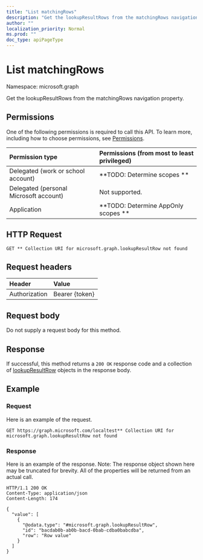 ```yaml
---
title: "List matchingRows"
description: "Get the lookupResultRows from the matchingRows navigation property."
author: ""
localization_priority: Normal
ms.prod: ""
doc_type: apiPageType
---
```


# List matchingRows

Namespace: microsoft.graph

Get the lookupResultRows from the matchingRows navigation property.

## Permissions
One of the following permissions is required to call this API. To learn more, including how to choose permissions, see [Permissions](/concepts/permissions-reference.md).

|Permission type|Permissions (from most to least privileged)|
|:---|:---|
|Delegated (work or school account)|**TODO: Determine scopes **|
|Delegated (personal Microsoft account)|Not supported.|
|Application|**TODO: Determine AppOnly scopes **|

## HTTP Request
<!-- {
  "blockType": "ignored"
}
-->
``` http
GET ** Collection URI for microsoft.graph.lookupResultRow not found
```

## Request headers
|Header|Value|
|:---|:---|
|Authorization|Bearer {token}|

## Request body
Do not supply a request body for this method.

## Response
If successful, this method returns a `200 OK` response code and a collection of [lookupResultRow](../resources/lookupresultrow.md) objects in the response body.

## Example

### Request
Here is an example of the request.
<!-- {
  "blockType": "request",
  "name": "get_lookupresultrow"
}
-->
``` http
GET https://graph.microsoft.com/localtest** Collection URI for microsoft.graph.lookupResultRow not found
```

### Response
Here is an example of the response. Note: The response object shown here may be truncated for brevity. All of the properties will be returned from an actual call.
<!-- {
  "blockType": "response",
  "truncated": true,
  "@odata.type": "collection(microsoft.graph.lookupresultrow)"
}
-->
``` http
HTTP/1.1 200 OK
Content-Type: application/json
Content-Length: 174

{
  "value": [
    {
      "@odata.type": "#microsoft.graph.lookupResultRow",
      "id": "bacdab0b-ab0b-bacd-0bab-cdba0babcdba",
      "row": "Row value"
    }
  ]
}
```

